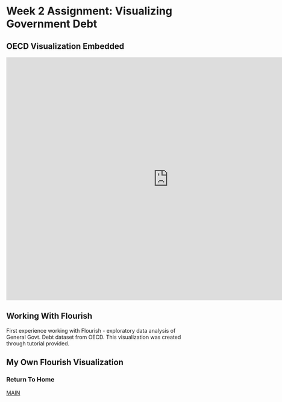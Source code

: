 # Week 2 Assignment: Visualizing Government Debt


## OECD Visualization Embedded
<iframe src="https://data.oecd.org/chart/69ou" width="860" height="645" style="border: 0" mozallowfullscreen="true" webkitallowfullscreen="true" allowfullscreen="true"><a href="https://data.oecd.org/chart/69ou" target="_blank">OECD Chart: General government debt, Total, % of GDP, Annual, 2017</a></iframe>

## Working With Flourish
First experience working with Flourish - exploratory data analysis of General Govt. Debt dataset from OECD. This visualization was created through tutorial provided.

<div class="flourish-embed flourish-chart" data-src="visualisation/4244189"><script src="https://public.flourish.studio/resources/embed.js"></script></div>

## My Own Flourish Visualization

### Return To Home
[MAIN](/README.md)
